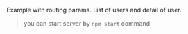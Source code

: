 Example with routing params. List of users and detail of user.

> you can start server by `npm start` command